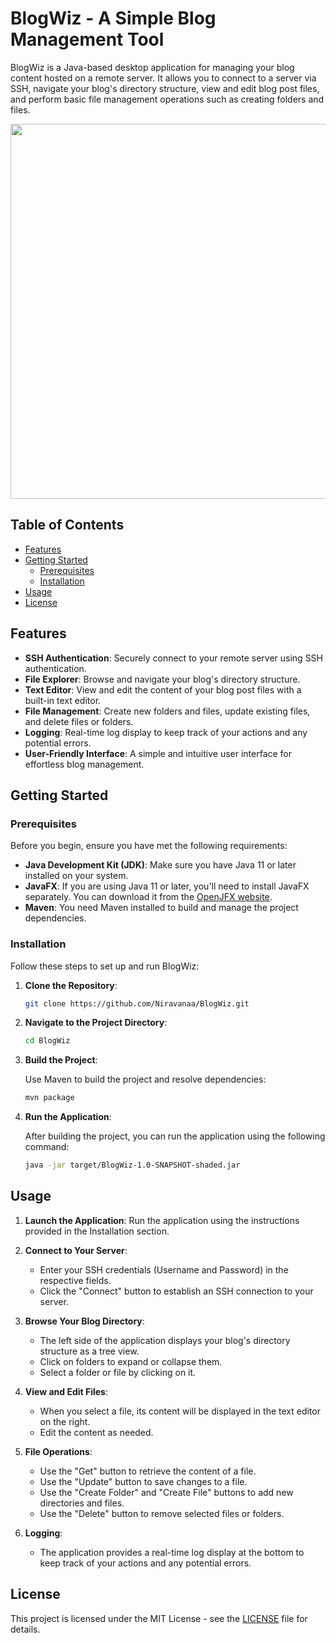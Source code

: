 # BlogWiz - A Simple Blog Management Tool

BlogWiz is a Java-based desktop application for managing your blog content hosted on a remote server. It allows you to connect to a server via SSH, navigate your blog's directory structure, view and edit blog post files, and perform basic file management operations such as creating folders and files.
<p align="center">
<img height="600" src="https://github.com/Niravanaa/BlogWiz/assets/64038962/3875900f-43ec-42ea-b07d-324de904a30d"/>
</p>

## Table of Contents

- [Features](#features)
- [Getting Started](#getting-started)
  - [Prerequisites](#prerequisites)
  - [Installation](#installation)
- [Usage](#usage)
- [License](#license)

## Features

- **SSH Authentication**: Securely connect to your remote server using SSH authentication.
- **File Explorer**: Browse and navigate your blog's directory structure.
- **Text Editor**: View and edit the content of your blog post files with a built-in text editor.
- **File Management**: Create new folders and files, update existing files, and delete files or folders.
- **Logging**: Real-time log display to keep track of your actions and any potential errors.
- **User-Friendly Interface**: A simple and intuitive user interface for effortless blog management.

## Getting Started

### Prerequisites

Before you begin, ensure you have met the following requirements:

- **Java Development Kit (JDK)**: Make sure you have Java 11 or later installed on your system.
- **JavaFX**: If you are using Java 11 or later, you'll need to install JavaFX separately. You can download it from the [OpenJFX website](https://openjfx.io/).
- **Maven**: You need Maven installed to build and manage the project dependencies.

### Installation

Follow these steps to set up and run BlogWiz:

1. **Clone the Repository**:

   ```bash
   git clone https://github.com/Niravanaa/BlogWiz.git
   ```

2. **Navigate to the Project Directory**:

   ```bash
   cd BlogWiz
   ```

3. **Build the Project**:

   Use Maven to build the project and resolve dependencies:

   ```bash
   mvn package
   ```

4. **Run the Application**:

   After building the project, you can run the application using the following command:

   ```bash
   java -jar target/BlogWiz-1.0-SNAPSHOT-shaded.jar
   ```
   
## Usage

1. **Launch the Application**: Run the application using the instructions provided in the Installation section.

2. **Connect to Your Server**:
   - Enter your SSH credentials (Username and Password) in the respective fields.
   - Click the "Connect" button to establish an SSH connection to your server.

3. **Browse Your Blog Directory**:
   - The left side of the application displays your blog's directory structure as a tree view.
   - Click on folders to expand or collapse them.
   - Select a folder or file by clicking on it.

4. **View and Edit Files**:
   - When you select a file, its content will be displayed in the text editor on the right.
   - Edit the content as needed.

5. **File Operations**:
   - Use the "Get" button to retrieve the content of a file.
   - Use the "Update" button to save changes to a file.
   - Use the "Create Folder" and "Create File" buttons to add new directories and files.
   - Use the "Delete" button to remove selected files or folders.

6. **Logging**:
   - The application provides a real-time log display at the bottom to keep track of your actions and any potential errors.
   
## License

This project is licensed under the MIT License - see the [LICENSE](LICENSE) file for details.
